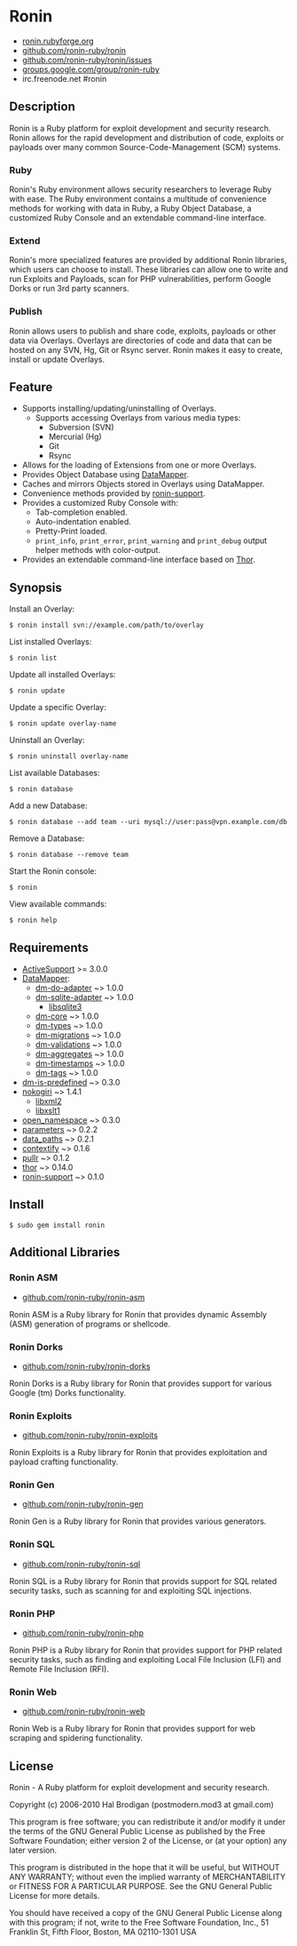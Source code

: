 # Ronin

* [ronin.rubyforge.org](http://ronin.rubyforge.org)
* [github.com/ronin-ruby/ronin](http://github.com/ronin-ruby/ronin)
* [github.com/ronin-ruby/ronin/issues](http://github.com/ronin-ruby/ronin/issues)
* [groups.google.com/group/ronin-ruby](http://groups.google.com/group/ronin-ruby)
* irc.freenode.net #ronin

## Description

Ronin is a Ruby platform for exploit development and security research.
Ronin allows for the rapid development and distribution of code, exploits
or payloads over many common Source-Code-Management (SCM) systems.

### Ruby

Ronin's Ruby environment allows security researchers to leverage Ruby with
ease. The Ruby environment contains a multitude of convenience methods
for working with data in Ruby, a Ruby Object Database, a customized Ruby
Console and an extendable command-line interface.

### Extend

Ronin's more specialized features are provided by additional Ronin
libraries, which users can choose to install. These libraries can allow
one to write and run Exploits and Payloads, scan for PHP vulnerabilities,
perform Google Dorks  or run 3rd party scanners.

### Publish

Ronin allows users to publish and share code, exploits, payloads or other
data via Overlays. Overlays are directories of code and data that can be
hosted on any SVN, Hg, Git or Rsync server. Ronin makes it easy to create,
install or update Overlays.

## Feature

* Supports installing/updating/uninstalling of Overlays.
  * Supports accessing Overlays from various media types:
    * Subversion (SVN)
    * Mercurial (Hg)
    * Git
    * Rsync
* Allows for the loading of Extensions from one or more Overlays.
* Provides Object Database using [DataMapper](http://datamapper.org).
* Caches and mirrors Objects stored in Overlays using DataMapper.
* Convenience methods provided by
  [ronin-support](http://github.com/ronin-ruby/ronin-support#readme).
* Provides a customized Ruby Console with:
  * Tab-completion enabled.
  * Auto-indentation enabled.
  * Pretty-Print loaded.
  * `print_info`, `print_error`, `print_warning` and `print_debug`
    output helper methods with color-output.
* Provides an extendable command-line interface based on
  [Thor](http://github.com/wycats/thor#readme).

## Synopsis

Install an Overlay:

    $ ronin install svn://example.com/path/to/overlay

List installed Overlays:

    $ ronin list

Update all installed Overlays:

    $ ronin update

Update a specific Overlay:

    $ ronin update overlay-name

Uninstall an Overlay:

    $ ronin uninstall overlay-name

List available Databases:

    $ ronin database

Add a new Database:

    $ ronin database --add team --uri mysql://user:pass@vpn.example.com/db

Remove a Database:

    $ ronin database --remove team

Start the Ronin console:

    $ ronin

View available commands:

    $ ronin help

## Requirements

* [ActiveSupport](http://rubygems.org/gems/activesupport) >= 3.0.0
* [DataMapper](http://datamapper.org/):
  * [dm-do-adapter](http://github.com/datamapper/dm-do-adapter) ~> 1.0.0
  * [dm-sqlite-adapter](http://github.com/datamapper/dm-sqlite-adapter)
    ~> 1.0.0
    * [libsqlite3](http://sqlite.org/)
  * [dm-core](http://github.com/datamapper/dm-core) ~> 1.0.0
  * [dm-types](http://github.com/datamapper/dm-types) ~> 1.0.0
  * [dm-migrations](http://github.com/datamapper/dm-migrations) ~> 1.0.0
  * [dm-validations](http://github.com/datamapper/dm-validations) ~> 1.0.0
  * [dm-aggregates](http://github.com/datamapper/dm-aggregates) ~> 1.0.0
  * [dm-timestamps](http://github.com/datamapper/dm-timestamps) ~> 1.0.0
  * [dm-tags](http://github.com/datamapper/dm-tags) ~> 1.0.0
* [dm-is-predefined](http://github.com/postmodern/dm-is-predefined/)
  ~> 0.3.0
* [nokogiri](http://nokogiri.rubyforge.org/) ~> 1.4.1
  * [libxml2](http://xmlsoft.org/)
  * [libxslt1](http://xmlsoft.org/XSLT/)
* [open_namespace](http://github.com/postmodern/open_namespace) ~> 0.3.0
* [parameters](http://github.com/postmodern/parameters) ~> 0.2.2
* [data_paths](http://github.com/postmodern/data_paths) ~> 0.2.1
* [contextify](http://github.com/postmodern/contextify/) ~> 0.1.6
* [pullr](http://github.com/postmodern/pullr/) ~> 0.1.2
* [thor](http://github.com/wycats/thor/) ~> 0.14.0
* [ronin-support](http://github.com/ronin-ruby/ronin-support/) ~> 0.1.0

## Install

    $ sudo gem install ronin

## Additional Libraries

### Ronin ASM

* [github.com/ronin-ruby/ronin-asm](http://github.com/ronin-ruby/ronin-asm)

Ronin ASM is a Ruby library for Ronin that provides dynamic Assembly (ASM)
generation of programs or shellcode.

### Ronin Dorks

* [github.com/ronin-ruby/ronin-dorks](http://github.com/ronin-ruby/ronin-dorks)

Ronin Dorks is a Ruby library for Ronin that provides support for various
Google (tm) Dorks functionality.

### Ronin Exploits

* [github.com/ronin-ruby/ronin-exploits](http://github.com/ronin-ruby/ronin-exploits)

Ronin Exploits is a Ruby library for Ronin that provides exploitation and
payload crafting functionality.

### Ronin Gen

* [github.com/ronin-ruby/ronin-gen](http://github.com/ronin-ruby/ronin-gen)

Ronin Gen is a Ruby library for Ronin that provides various generators.

### Ronin SQL

* [github.com/ronin-ruby/ronin-sql](http://github.com/ronin-ruby/ronin-sql)

Ronin SQL is a Ruby library for Ronin that provids support for SQL related
security tasks, such as scanning for and exploiting SQL injections.

### Ronin PHP

* [github.com/ronin-ruby/ronin-php](http://github.com/ronin-ruby/ronin-php)

Ronin PHP is a Ruby library for Ronin that provides support for PHP related
security tasks, such as finding and exploiting Local File Inclusion (LFI)
and Remote File Inclusion (RFI).

### Ronin Web

* [github.com/ronin-ruby/ronin-web](http://github.com/ronin-ruby/ronin-web)

Ronin Web is a Ruby library for Ronin that provides support for web
scraping and spidering functionality.

## License

Ronin - A Ruby platform for exploit development and security research.

Copyright (c) 2006-2010 Hal Brodigan (postmodern.mod3 at gmail.com)

This program is free software; you can redistribute it and/or modify
it under the terms of the GNU General Public License as published by
the Free Software Foundation; either version 2 of the License, or
(at your option) any later version.

This program is distributed in the hope that it will be useful,
but WITHOUT ANY WARRANTY; without even the implied warranty of
MERCHANTABILITY or FITNESS FOR A PARTICULAR PURPOSE.  See the
GNU General Public License for more details.

You should have received a copy of the GNU General Public License
along with this program; if not, write to the Free Software
Foundation, Inc., 51 Franklin St, Fifth Floor, Boston, MA  02110-1301  USA
